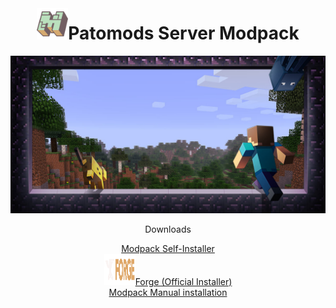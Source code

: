 <br />
<header>
<h1><img src="minecraft-logo.png" alt="Logo" width="50" height="50">Patomods Server Modpack</h1>
  <img src="pmp-hero-minecraft.jpg" alt="Minecraft"><br />
<p>Downloads</p>
  <a href="Modpack-Installer.exe">Modpack Self-Installer</a><br />
  <img src="logo.png" alt="Forge" width="50" height="50"><a href="forge.exe">Forge (Official Installer)</a><br />
  <a href="Modpack-files">Modpack Manual installation</a><br />
</header>

